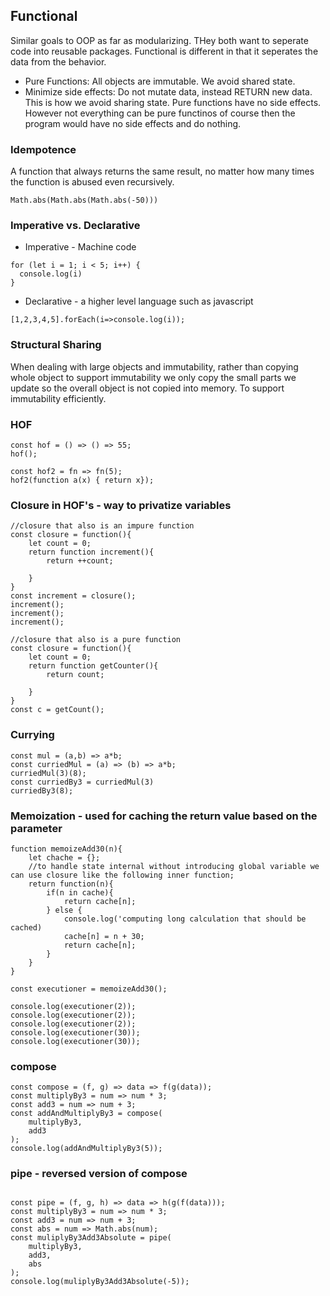 ## Functional
Similar goals to OOP as far as modularizing. THey both want to seperate code into reusable packages. Functional is different in that it seperates the data from the behavior.
* Pure Functions: All objects are immutable. We avoid shared state.
* Minimize side effects: Do not mutate data, instead RETURN new data. This is how we avoid sharing state. Pure functions have no side effects. However not everything can be pure functinos of course then the program would have no side effects and do nothing.

### Idempotence  
A function that always returns the same result, no matter how many times the function is abused even recursively.
```
Math.abs(Math.abs(Math.abs(-50)))
```

### Imperative vs. Declarative

* Imperative - Machine code
```
for (let i = 1; i < 5; i++) {
  console.log(i)
}
```
* Declarative - a higher level language such as javascript
```
[1,2,3,4,5].forEach(i=>console.log(i));
```

### Structural Sharing
When dealing with large objects and immutability, rather than copying whole object to support immutability we only copy the small parts we update so the overall object is not copied into memory. To support immutability efficiently.

### HOF
```
const hof = () => () => 55;
hof();

const hof2 = fn => fn(5);
hof2(function a(x) { return x});
```

### Closure in HOF's - way to privatize variables
```
//closure that also is an impure function
const closure = function(){
    let count = 0;
    return function increment(){
        return ++count;

    }
}
const increment = closure();
increment();
increment();
increment();

//closure that also is a pure function
const closure = function(){
    let count = 0;
    return function getCounter(){
        return count;

    }
}
const c = getCount();
```

### Currying 
```
const mul = (a,b) => a*b;
const curriedMul = (a) => (b) => a*b;
curriedMul(3)(8);
const curriedBy3 = curriedMul(3)
curriedBy3(8);
```
### Memoization - used for caching the return value based on the parameter
```
function memoizeAdd30(n){
    let chache = {};
    //to handle state internal without introducing global variable we can use closure like the following inner function;
    return function(n){
        if(n in cache){
            return cache[n];
        } else {
            console.log('computing long calculation that should be cached)
            cache[n] = n + 30;
            return cache[n];
        }
    }
}

const executioner = memoizeAdd30();

console.log(executioner(2));
console.log(executioner(2));
console.log(executioner(2));
console.log(executioner(30));
console.log(executioner(30));
```

### compose 
```
const compose = (f, g) => data => f(g(data));
const multiplyBy3 = num => num * 3;
const add3 = num => num + 3;
const addAndMultiplyBy3 = compose(
	multiplyBy3,
	add3
);
console.log(addAndMultiplyBy3(5));
```

### pipe - reversed version of compose
```
  
const pipe = (f, g, h) => data => h(g(f(data)));
const multiplyBy3 = num => num * 3;
const add3 = num => num + 3;
const abs = num => Math.abs(num);
const muliplyBy3Add3Absolute = pipe(
	multiplyBy3,
	add3,
	abs
);
console.log(muliplyBy3Add3Absolute(-5));
```

